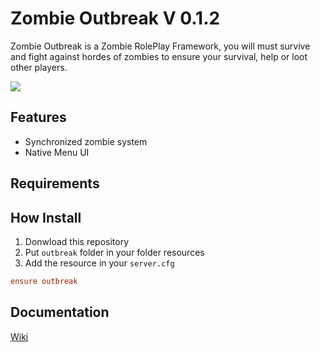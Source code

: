 # Zombie Outbreak V 0.1.2
Zombie Outbreak is a Zombie RolePlay Framework, you will must survive and fight against hordes of zombies to ensure your survival, help or loot other players.

![](https://i.imgur.com/FxFWHmx.png)

## Features
- Synchronized zombie system
- Native Menu UI

## Requirements

## How Install
1. Donwload this repository
2. Put `outbreak` folder in your folder resources
3. Add the resource in your `server.cfg`
```cfg
ensure outbreak
```

## Documentation
[Wiki](https://github.com/Dislaik/outbreak/wiki)

